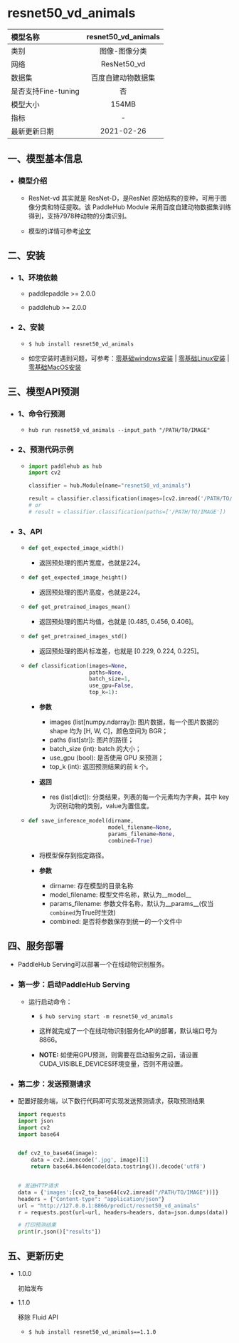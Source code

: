 # resnet50_vd_animals

|模型名称|resnet50_vd_animals|
| :--- | :---: |
|类别|图像-图像分类|
|网络|ResNet50_vd|
|数据集|百度自建动物数据集|
|是否支持Fine-tuning|否|
|模型大小|154MB|
|指标|-|
|最新更新日期|2021-02-26|


## 一、模型基本信息


- ### 模型介绍

    - ResNet-vd 其实就是 ResNet-D，是ResNet 原始结构的变种，可用于图像分类和特征提取。该 PaddleHub Module 采用百度自建动物数据集训练得到，支持7978种动物的分类识别。

    - 模型的详情可参考[论文](https://arxiv.org/pdf/1812.01187.pdf)

## 二、安装

- ### 1、环境依赖

    - paddlepaddle >= 2.0.0

    - paddlehub >= 2.0.0

- ### 2、安装

    - ```shell
      $ hub install resnet50_vd_animals
      ```
    - 如您安装时遇到问题，可参考：[零基础windows安装](../../../../docs/docs_ch/get_start/windows_quickstart.md)
      | [零基础Linux安装](../../../../docs/docs_ch/get_start/linux_quickstart.md) | [零基础MacOS安装](../../../../docs/docs_ch/get_start/mac_quickstart.md)

## 三、模型API预测

- ### 1、命令行预测

    - ```
      hub run resnet50_vd_animals --input_path "/PATH/TO/IMAGE"
      ```

- ### 2、预测代码示例

    - ```python
      import paddlehub as hub
      import cv2

      classifier = hub.Module(name="resnet50_vd_animals")

      result = classifier.classification(images=[cv2.imread('/PATH/TO/IMAGE')])
      # or
      # result = classifier.classification(paths=['/PATH/TO/IMAGE'])
      ```
- ### 3、API

    - ```python
      def get_expected_image_width()
      ```

        - 返回预处理的图片宽度，也就是224。

    - ```python
      def get_expected_image_height()
      ```

        - 返回预处理的图片高度，也就是224。

    - ```python
      def get_pretrained_images_mean()
      ```

        - 返回预处理的图片均值，也就是 \[0.485, 0.456, 0.406\]。

    - ```python
      def get_pretrained_images_std()
      ```

        - 返回预处理的图片标准差，也就是 \[0.229, 0.224, 0.225\]。


    - ```python
      def classification(images=None,
                         paths=None,
                         batch_size=1,
                         use_gpu=False,
                         top_k=1):
      ```

        - **参数**

            * images (list\[numpy.ndarray\]): 图片数据，每一个图片数据的shape 均为 \[H, W, C\]，颜色空间为 BGR；
            * paths (list\[str\]): 图片的路径；
            * batch\_size (int): batch 的大小；
            * use\_gpu (bool): 是否使用 GPU 来预测；
            * top\_k (int): 返回预测结果的前 k 个。

        - **返回**

            -   res (list\[dict\]): 分类结果，列表的每一个元素均为字典，其中 key 为识别动物的类别，value为置信度。

    - ```python
      def save_inference_model(dirname,
                               model_filename=None,
                               params_filename=None,
                               combined=True)
      ```

        - 将模型保存到指定路径。

        - **参数**

            * dirname: 存在模型的目录名称
            * model_filename: 模型文件名称，默认为\_\_model\_\_
            * params_filename: 参数文件名称，默认为\_\_params\_\_(仅当`combined`为True时生效)
            * combined: 是否将参数保存到统一的一个文件中


## 四、服务部署

- PaddleHub Serving可以部署一个在线动物识别服务。

- ### 第一步：启动PaddleHub Serving

    - 运行启动命令：

        - ```shell
          $ hub serving start -m resnet50_vd_animals
          ```

        - 这样就完成了一个在线动物识别服务化API的部署，默认端口号为8866。

        - **NOTE:** 如使用GPU预测，则需要在启动服务之前，请设置CUDA\_VISIBLE\_DEVICES环境变量，否则不用设置。

- ### 第二步：发送预测请求

- 配置好服务端，以下数行代码即可实现发送预测请求，获取预测结果

    ```python
    import requests
    import json
    import cv2
    import base64


    def cv2_to_base64(image):
        data = cv2.imencode('.jpg', image)[1]
        return base64.b64encode(data.tostring()).decode('utf8')


    # 发送HTTP请求
    data = {'images':[cv2_to_base64(cv2.imread("/PATH/TO/IMAGE"))]}
    headers = {"Content-type": "application/json"}
    url = "http://127.0.0.1:8866/predict/resnet50_vd_animals"
    r = requests.post(url=url, headers=headers, data=json.dumps(data))

    # 打印预测结果
    print(r.json()["results"])
    ```

## 五、更新历史

* 1.0.0

  初始发布

* 1.1.0

  移除 Fluid API

  - ```shell
    $ hub install resnet50_vd_animals==1.1.0
    ```
